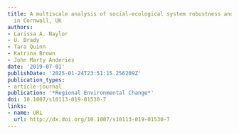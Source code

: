 ```yaml
---
title: A multiscale analysis of social-ecological system robustness and vulnerability
  in Cornwall, UK
authors:
- Larissa A. Naylor
- U. Brady
- Tara Quinn
- Katrina Brown
- John Marty Anderies
date: '2019-07-01'
publishDate: '2025-01-24T23:51:15.256209Z'
publication_types:
- article-journal
publication: '*Regional Environmental Change*'
doi: 10.1007/s10113-019-01530-7
links:
- name: URL
  url: http://dx.doi.org/10.1007/s10113-019-01530-7
---
```


